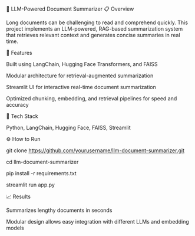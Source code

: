 🧠 LLM-Powered Document Summarizer
📋 Overview

Long documents can be challenging to read and comprehend quickly. This project implements an LLM-powered, RAG-based summarization system that retrieves relevant context and generates concise summaries in real time.

🚀 Features

Built using LangChain, Hugging Face Transformers, and FAISS

Modular architecture for retrieval-augmented summarization

Streamlit UI for interactive real-time document summarization

Optimized chunking, embedding, and retrieval pipelines for speed and accuracy

🧩 Tech Stack

Python, LangChain, Hugging Face, FAISS, Streamlit

⚙️ How to Run

git clone https://github.com/yourusername/llm-document-summarizer.git

cd llm-document-summarizer

pip install -r requirements.txt

streamlit run app.py

📈 Results

Summarizes lengthy documents in seconds

Modular design allows easy integration with different LLMs and embedding models



